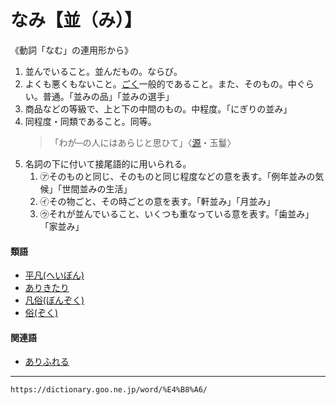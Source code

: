 # なみ【並（み）】

《動詞「なむ」の連用形から》
1.  並んでいること。並んだもの。ならび。
2.  よくも悪くもないこと。[ごく](ごく（極）)一般的であること。また、そのもの。中ぐらい。普通。「並みの品」「並みの選手」
3.  商品などの等級で、上と下の中間のもの。中程度。「にぎりの並み」
4.  同程度・同類であること。同等。    
    >「わが─の人にはあらじと思ひて」〈[源](https://dictionary.goo.ne.jp/word/%E6%BA%90%E6%B0%8F%E7%89%A9%E8%AA%9E/#jn-69890)・玉鬘〉
5. 名詞の下に付いて接尾語的に用いられる。    
    1.  ㋐そのものと同じ、そのものと同じ程度などの意を表す。「例年並みの気候」「世間並みの生活」        
    2.  ㋑その物ごと、その時ごとの意を表す。「軒並み」「月並み」        
    3.  ㋒それが並んでいること、いくつも重なっている意を表す。「歯並み」「家並み」
        

#### 類語

-   [平凡(へいぼん)](https://dictionary.goo.ne.jp/word/%E5%B9%B3%E5%87%A1/#jn-198448)
-   [ありきたり](https://dictionary.goo.ne.jp/word/%E5%9C%A8%E3%82%8A%E6%9D%A5%E3%82%8A/#jn-7483)
-   [凡俗(ぼんぞく)](https://dictionary.goo.ne.jp/word/%E5%87%A1%E4%BF%97/#jn-206176)
-   [俗(ぞく)](https://dictionary.goo.ne.jp/word/%E4%BF%97_%28%E3%81%9E%E3%81%8F%29/#jn-129923)

#### 関連語

-   [ありふれる](https://dictionary.goo.ne.jp/word/%E6%9C%89%E3%82%8A%E8%A7%A6%E3%82%8C%E3%82%8B/#jn-7586)

---
`https://dictionary.goo.ne.jp/word/%E4%B8%A6/`